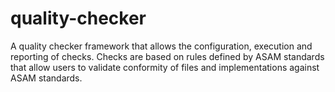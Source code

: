 # quality-checker
A quality checker framework that allows the configuration, execution and reporting of checks. Checks are based on rules defined by ASAM standards that allow users to validate conformity of files and implementations against ASAM standards.
